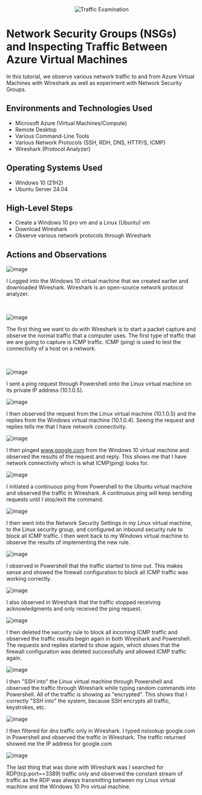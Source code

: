 <p align="center">
<img src="https://i.imgur.com/Ua7udoS.png" alt="Traffic Examination"/>
</p>

<h1>Network Security Groups (NSGs) and Inspecting Traffic Between Azure Virtual Machines</h1>
In this tutorial, we observe various network traffic to and from Azure Virtual Machines with Wireshark as well as experiment with Network Security Groups. <br />



<h2>Environments and Technologies Used</h2>

- Microsoft Azure (Virtual Machines/Compute)
- Remote Desktop
- Various Command-Line Tools
- Various Network Protocols (SSH, RDH, DNS, HTTP/S, ICMP)
- Wireshark (Protocol Analyzer)

<h2>Operating Systems Used </h2>

- Windows 10 (21H2)
- Ubuntu Server 24.04

<h2>High-Level Steps</h2>

- Create a Windows 10 pro vm and a Linux (Ubuntu) vm
- Download Wireshark
- Observe various network protocols through Wireshark


<h2>Actions and Observations</h2>

![image](https://github.com/user-attachments/assets/9fba6210-24e0-419e-ace6-091df964d579)

I Logged into the Windows 10 virtual machine that we created earlier and downloaded Wireshark. Wireshark is an open-source network protocol analyzer.
</p>
<br />

![image](https://github.com/user-attachments/assets/49467086-4910-47da-93f9-e33aefa6242a)

The first thing we want to do with Wireshark is to start a packet capture and observe the normal traffic that a computer uses. The first type of traffic that we are going to capture is ICMP traffic. ICMP (ping) is used to test the connectivity of a host on a network.
</p>
<br />

![image](https://github.com/user-attachments/assets/a0bd7db8-df35-4119-b3fe-2346985c7eba)

I sent a ping request through Powershell onto the Linux virtual machine on its private IP address (10.1.0.5).

![image](https://github.com/user-attachments/assets/83fa71d5-d55f-4325-9598-387b8fbf757d)

I then observed the request from the Linux virtual machine (10.1.0.5) and the replies from the Windows virtual machine (10.1.0.4). Seeing the request and replies tells me that I have network connectivity. 

![image](https://github.com/user-attachments/assets/d2349f15-4ad0-4130-81b4-da44d9268ac2)

I then pinged www.google.com from the Windows 10 virtual machine and observed the results of the request and reply. This shows me that I have network connectivity which is what ICMP(ping) looks for. 

![image](https://github.com/user-attachments/assets/719195c0-154d-4c43-8919-8071878e1929)

I initiated a continuous ping from Powershell to the Ubuntu virtual machine and observed the traffic in Wireshark. A continuous ping will keep sending requests until I stop/exit the command.  

![image](https://github.com/user-attachments/assets/3d9583bd-aaf9-47ac-830b-cf665f11732d)

I then went into the Network Security Settings in my Linux virtual machine, to the Linux security group, and configured an inbound security rule to block all ICMP traffic. I then went back to my Windows virtual machine to observe the results of implementing the new rule. 

![image](https://github.com/user-attachments/assets/433aa65e-d0d2-4b69-91d7-c3b3766455e3)

I observed in Powershell that the traffic started to time out. This makes sense and showed the firewall configuration to block all ICMP traffic was working correctly. 

![image](https://github.com/user-attachments/assets/516e5b61-2557-4358-b4cb-ffad49a2fedc)

I also observed in Wireshark that the traffic stopped receiving acknowledgments and only received the ping request.  

![image](https://github.com/user-attachments/assets/ac5bf84d-a9df-46e5-a89e-a0fbf3efbce1)

I then deleted the security rule to block all incoming ICMP traffic and observed the traffic results begin again in both Wireshark and Powershell. The requests and replies started to show again, which shows that the firewall configuration was deleted successfully and allowed ICMP traffic again.  

![image](https://github.com/user-attachments/assets/7b0ffde3-8c84-4b27-9211-7108db3f20af)

I then "SSH into" the Linux virtual machine through Powershell and observed the traffic through Wireshark while typing random commands into Powershell. All of the traffic is showing as "encrypted". This shows that I correctly "SSH into" the system, because SSH encrypts all traffic, keystrokes, etc. 

![image](https://github.com/user-attachments/assets/a71c8221-de1c-40a6-8380-b0b8816c2f2f)

I then filtered for dns traffic only in Wireshark. I typed nslookup google.com in Powershell and observed the traffic in Wireshark. The traffic returned showed me the IP address for google.com

![image](https://github.com/user-attachments/assets/a5ddc277-3229-454a-8ebc-ebc3dbf0e62b)

The last thing that was done with Wireshark was I searched for RDP(tcp.port==3389) traffic only and observed the constant stream of traffic as the RDP was always transmitting between my Linux virtual machine and the Windows 10 Pro virtual machine.  
